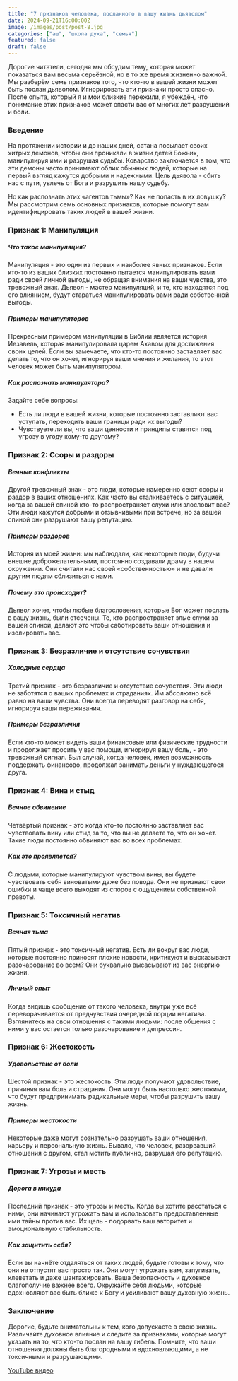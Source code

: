 ```yaml
---
title: "7 признаков человека, посланного в вашу жизнь дьяволом"
date: 2024-09-21T16:00:00Z
image: /images/post/post-8.jpg
categories: ["аш", "школа духа", "семья"]
featured: false
draft: false
---
```


Дорогие читатели, сегодня мы обсудим тему, которая может показаться вам весьма серьёзной, но в то же время жизненно важной. Мы разберём семь признаков того, что кто-то в вашей жизни может быть послан дьяволом. Игнорировать эти признаки просто опасно. После опыта, который я и мои близкие пережили, я убеждён, что понимание этих признаков может спасти вас от многих лет разрушений и боли.

### Введение

На протяжении истории и до наших дней, сатана посылает своих хитрых демонов, чтобы они проникали в жизни детей Божьих, манипулируя ими и разрушая судьбы. Коварство заключается в том, что эти демоны часто принимают облик обычных людей, которые на первый взгляд кажутся добрыми и надежными. Цель дьявола - сбить нас с пути, увлечь от Бога и разрушить нашу судьбу.

Но как распознать этих «агентов тьмы»? Как не попасть в их ловушку? Мы рассмотрим семь основных признаков, которые помогут вам идентифицировать таких людей в вашей жизни.

### Признак 1: Манипуляция

##### Что такое манипуляция?

Манипуляция - это один из первых и наиболее явных признаков. Если кто-то из ваших близких постоянно пытается манипулировать вами ради своей личной выгоды, не обращая внимания на ваши чувства, это тревожный знак. Дьявол - мастер манипуляций, и те, кто находятся под его влиянием, будут стараться манипулировать вами ради собственной выгоды.

##### Примеры манипуляторов

Прекрасным примером манипуляции в Библии является история Иезавель, которая манипулировала царем Ахавом для достижения своих целей. Если вы замечаете, что кто-то постоянно заставляет вас делать то, что он хочет, игнорируя ваши мнения и желания, то этот человек может быть манипулятором.

##### Как распознать манипулятора?

Задайте себе вопросы:

- Есть ли люди в вашей жизни, которые постоянно заставляют вас уступать, переходить ваши границы ради их выгоды?
- Чувствуете ли вы, что ваши ценности и принципы ставятся под угрозу в угоду кому-то другому?

### Признак 2: Ссоры и раздоры

##### Вечные конфликты

Другой тревожный знак - это люди, которые намеренно сеют ссоры и раздор в ваших отношениях. Как часто вы сталкиваетесь с ситуацией, когда за вашей спиной кто-то распространяет слухи или злословит вас? Эти люди кажутся добрыми и отзывчивыми при встрече, но за вашей спиной они разрушают вашу репутацию.

##### Примеры раздоров

История из моей жизни: мы наблюдали, как некоторые люди, будучи внешне доброжелательными, постоянно создавали драму в нашем окружении. Они считали нас своей «собственностью» и не давали другим людям сблизиться с нами.

##### Почему это происходит?

Дьявол хочет, чтобы любые благословения, которые Бог может послать в вашу жизнь, были отсечены. Те, кто распространяет злые слухи за вашей спиной, делают это чтобы саботировать ваши отношения и изолировать вас.

### Признак 3: Безразличие и отсутствие сочувствия

##### Холодные сердца

Третий признак - это безразличие и отсутствие сочувствия. Эти люди не заботятся о ваших проблемах и страданиях. Им абсолютно всё равно на ваши чувства. Они всегда переводят разговор на себя, игнорируя ваши переживания.

##### Примеры безразличия

Если кто-то может видеть ваши финансовые или физические трудности и продолжает просить у вас помощи, игнорируя вашу боль, - это тревожный сигнал. Был случай, когда человек, имея возможность поддержать финансово, продолжал занимать деньги у нуждающегося друга.

### Признак 4: Вина и стыд

##### Вечное обвинение

Четвёртый признак - это когда кто-то постоянно заставляет вас чувствовать вину или стыд за то, что вы не делаете то, что он хочет. Такие люди постоянно обвиняют вас во всех проблемах.

##### Как это проявляется?

С людьми, которые манипулируют чувством вины, вы будете чувствовать себя виноватыми даже без повода. Они не признают свои ошибки и чаще всего выходят из споров с ощущением собственной правоты.

### Признак 5: Токсичный негатив

##### Вечная тьма

Пятый признак - это токсичный негатив. Есть ли вокруг вас люди, которые постоянно приносят плохие новости, критикуют и высказывают разочарование во всем? Они буквально высасывают из вас энергию жизни.

##### Личный опыт

Когда видишь сообщение от такого человека, внутри уже всё переворачивается от предчувствия очередной порции негатива. Взглянитесь на свои отношения с такими людьми: после общения с ними у вас остается только разочарование и депрессия.

### Признак 6: Жестокость

##### Удовольствие от боли

Шестой признак - это жестокость. Эти люди получают удовольствие, причиняя вам боль и страдания. Они могут быть настолько жестокими, что будут предпринимать радикальные меры, чтобы разрушить вашу жизнь.

##### Примеры жестокости

Некоторые даже могут сознательно разрушать ваши отношения, карьеру и персональную жизнь. Бывало, что человек, разорвавший отношения с другом, стал мстить публично, разрушая его репутацию.

### Признак 7: Угрозы и месть

##### Дорога в никуда

Последний признак - это угрозы и месть. Когда вы хотите расстаться с ними, они начинают угрожать вам и использовать предоставленные ими тайны против вас. Их цель - подорвать ваш авторитет и эмоциональную стабильность.

##### Как защитить себя?

Если вы начнёте отдаляться от таких людей, будьте готовы к тому, что они не отпустят вас просто так. Они могут угрожать вам, запугивать, клеветать и даже шантажировать. Ваша безопасность и духовное благополучие важнее всего. Окружайте себя людьми, которые вдохновляют вас быть ближе к Богу и усиливают вашу духовную жизнь.

### Заключение

Дорогие, будьте внимательны к тем, кого допускаете в свою жизнь. Различайте духовное влияние и следите за признаками, которые могут указать на то, что кто-то послан на вашу гибель. Помните, что ваши отношения должны быть благородными и вдохновляющими, а не токсичными и разрушающими.

[YouTube видео](https://youtu.be/hsMGTYXVtjg)

